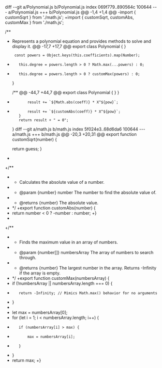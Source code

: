 diff --git a/Polynomial.js b/Polynomial.js
index 069f779..890564c 100644
--- a/Polynomial.js
+++ b/Polynomial.js
@@ -1,4 +1,4 @@
-import { customSqrt } from './math.js';
+import { customSqrt, customAbs, customMax } from './math.js';
 
 /**
  * Represents a polynomial equation and provides methods to solve and display it.
@@ -17,7 +17,7 @@ export class Polynomial {
         }
 
         const powers = Object.keys(this.coefficients).map(Number);
-        this.degree = powers.length > 0 ? Math.max(...powers) : 0;
+        this.degree = powers.length > 0 ? customMax(powers) : 0;
     }
 
     /**
@@ -44,7 +44,7 @@ export class Polynomial {
                 }
             }
 
-            result += `${Math.abs(coeff)} * X^${pow}`;
+            result += `${customAbs(coeff)} * X^${pow}`;
         }
         return result + " = 0";
     }
diff --git a/math.js b/math.js
index 5f024e3..68d6da6 100644
--- a/math.js
+++ b/math.js
@@ -20,3 +20,31 @@ export function customSqrt(number) {
 
     return guess;
 }
+
+/**
+ * Calculates the absolute value of a number.
+ * @param {number} number The number to find the absolute value of.
+ * @returns {number} The absolute value.
+ */
+export function customAbs(number) {
+    return number < 0 ? -number : number;
+}
+
+/**
+ * Finds the maximum value in an array of numbers.
+ * @param {number[]} numbersArray The array of numbers to search through.
+ * @returns {number} The largest number in the array. Returns -Infinity if the array is empty.
+ */
+export function customMax(numbersArray) {
+    if (!numbersArray || numbersArray.length === 0) {
+        return -Infinity; // Mimics Math.max() behavior for no arguments
+    }
+
+    let max = numbersArray[0];
+    for (let i = 1; i < numbersArray.length; i++) {
+        if (numbersArray[i] > max) {
+            max = numbersArray[i];
+        }
+    }
+    return max;
+}
